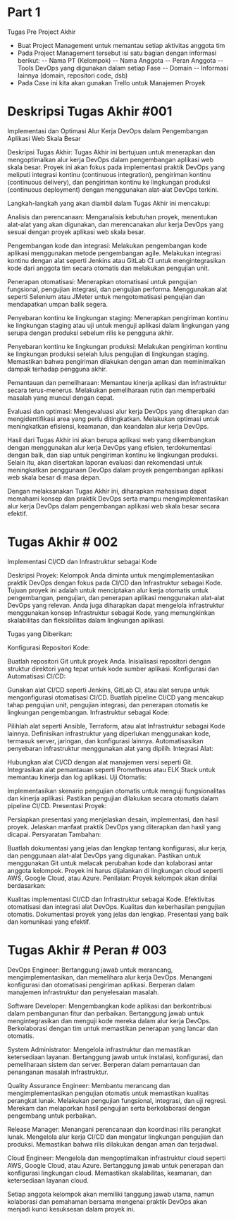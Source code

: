 # Part 1
Tugas Pre Project Akhir
- Buat Project Management untuk memantau setiap aktivitas anggota tim
- Pada Project Management tersebut isi satu bagian dengan informasi berikut:
-- Nama PT (Kelompok)
-- Nama Anggota
-- Peran Anggota
-- Tools DevOps yang digunakan dalam setiap Fase
-- Domain
-- Informasi lainnya (domain, repositori code, dsb)
- Pada Case ini kita akan gunakan Trello untuk Manajemen Proyek

# Deskripsi Tugas Akhir #001

Implementasi dan Optimasi Alur Kerja DevOps dalam Pengembangan Aplikasi Web Skala Besar

Deskripsi Tugas Akhir:
Tugas Akhir ini bertujuan untuk menerapkan dan mengoptimalkan alur kerja DevOps dalam pengembangan aplikasi web skala besar. Proyek ini akan fokus pada implementasi praktik DevOps yang meliputi integrasi kontinu (continuous integration), pengiriman kontinu (continuous delivery), dan pengiriman kontinu ke lingkungan produksi (continuous deployment) dengan menggunakan alat-alat DevOps terkini.

Langkah-langkah yang akan diambil dalam Tugas Akhir ini mencakup:

Analisis dan perencanaan: Menganalisis kebutuhan proyek, menentukan alat-alat yang akan digunakan, dan merencanakan alur kerja DevOps yang sesuai dengan proyek aplikasi web skala besar.

Pengembangan kode dan integrasi: Melakukan pengembangan kode aplikasi menggunakan metode pengembangan agile. Melakukan integrasi kontinu dengan alat seperti Jenkins atau GitLab CI untuk mengintegrasikan kode dari anggota tim secara otomatis dan melakukan pengujian unit.

Penerapan otomatisasi: Menerapkan otomatisasi untuk pengujian fungsional, pengujian integrasi, dan pengujian performa. Menggunakan alat seperti Selenium atau JMeter untuk mengotomatisasi pengujian dan mendapatkan umpan balik segera.

Penyebaran kontinu ke lingkungan staging: Menerapkan pengiriman kontinu ke lingkungan staging atau uji untuk menguji aplikasi dalam lingkungan yang serupa dengan produksi sebelum rilis ke pengguna akhir.

Penyebaran kontinu ke lingkungan produksi: Melakukan pengiriman kontinu ke lingkungan produksi setelah lulus pengujian di lingkungan staging. Memastikan bahwa pengiriman dilakukan dengan aman dan meminimalkan dampak terhadap pengguna akhir.

Pemantauan dan pemeliharaan: Memantau kinerja aplikasi dan infrastruktur secara terus-menerus. Melakukan pemeliharaan rutin dan memperbaiki masalah yang muncul dengan cepat.

Evaluasi dan optimasi: Mengevaluasi alur kerja DevOps yang diterapkan dan mengidentifikasi area yang perlu ditingkatkan. Melakukan optimasi untuk meningkatkan efisiensi, keamanan, dan keandalan alur kerja DevOps.

Hasil dari Tugas Akhir ini akan berupa aplikasi web yang dikembangkan dengan menggunakan alur kerja DevOps yang efisien, terdokumentasi dengan baik, dan siap untuk pengiriman kontinu ke lingkungan produksi. Selain itu, akan disertakan laporan evaluasi dan rekomendasi untuk meningkatkan penggunaan DevOps dalam proyek pengembangan aplikasi web skala besar di masa depan.

Dengan melaksanakan Tugas Akhir ini, diharapkan mahasiswa dapat memahami konsep dan praktik DevOps serta mampu mengimplementasikan alur kerja DevOps dalam pengembangan aplikasi web skala besar secara efektif.

# Tugas Akhir # 002
Implementasi CI/CD dan Infrastruktur sebagai Kode

Deskripsi Proyek:
Kelompok Anda diminta untuk mengimplementasikan praktik DevOps dengan fokus pada CI/CD dan Infrastruktur sebagai Kode. Tujuan proyek ini adalah untuk menciptakan alur kerja otomatis untuk pengembangan, pengujian, dan penerapan aplikasi menggunakan alat-alat DevOps yang relevan. Anda juga diharapkan dapat mengelola infrastruktur menggunakan konsep Infrastruktur sebagai Kode, yang memungkinkan skalabilitas dan fleksibilitas dalam lingkungan aplikasi.

Tugas yang Diberikan:

Konfigurasi Repositori Kode:

Buatlah repositori Git untuk proyek Anda.
Inisialisasi repositori dengan struktur direktori yang tepat untuk kode sumber aplikasi.
Konfigurasi dan Automatisasi CI/CD:

Gunakan alat CI/CD seperti Jenkins, GitLab CI, atau alat serupa untuk mengonfigurasi otomatisasi CI/CD.
Buatlah pipeline CI/CD yang mencakup tahap pengujian unit, pengujian integrasi, dan penerapan otomatis ke lingkungan pengembangan.
Infrastruktur sebagai Kode:

Pilihlah alat seperti Ansible, Terraform, atau alat Infrastruktur sebagai Kode lainnya.
Definisikan infrastruktur yang diperlukan menggunakan kode, termasuk server, jaringan, dan konfigurasi lainnya.
Automatisasikan penyebaran infrastruktur menggunakan alat yang dipilih.
Integrasi Alat:

Hubungkan alat CI/CD dengan alat manajemen versi seperti Git.
Integrasikan alat pemantauan seperti Prometheus atau ELK Stack untuk memantau kinerja dan log aplikasi.
Uji Otomatis:

Implementasikan skenario pengujian otomatis untuk menguji fungsionalitas dan kinerja aplikasi.
Pastikan pengujian dilakukan secara otomatis dalam pipeline CI/CD.
Presentasi Proyek:

Persiapkan presentasi yang menjelaskan desain, implementasi, dan hasil proyek.
Jelaskan manfaat praktik DevOps yang diterapkan dan hasil yang dicapai.
Persyaratan Tambahan:

Buatlah dokumentasi yang jelas dan lengkap tentang konfigurasi, alur kerja, dan penggunaan alat-alat DevOps yang digunakan.
Pastikan untuk menggunakan Git untuk melacak perubahan kode dan kolaborasi antar anggota kelompok.
Proyek ini harus dijalankan di lingkungan cloud seperti AWS, Google Cloud, atau Azure.
Penilaian:
Proyek kelompok akan dinilai berdasarkan:

Kualitas implementasi CI/CD dan Infrastruktur sebagai Kode.
Efektivitas otomatisasi dan integrasi alat DevOps.
Kualitas dan keberhasilan pengujian otomatis.
Dokumentasi proyek yang jelas dan lengkap.
Presentasi yang baik dan komunikasi yang efektif.

# Tugas Akhir # Peran # 003


DevOps Engineer:
Bertanggung jawab untuk merancang, mengimplementasikan, dan memelihara alur kerja DevOps.
Menangani konfigurasi dan otomatisasi pengiriman aplikasi.
Berperan dalam manajemen infrastruktur dan penyelesaian masalah.

Software Developer:
Mengembangkan kode aplikasi dan berkontribusi dalam pembangunan fitur dan perbaikan.
Bertanggung jawab untuk mengintegrasikan dan menguji kode mereka dalam alur kerja DevOps.
Berkolaborasi dengan tim untuk memastikan penerapan yang lancar dan otomatis.

System Administrator:
Mengelola infrastruktur dan memastikan ketersediaan layanan.
Bertanggung jawab untuk instalasi, konfigurasi, dan pemeliharaan sistem dan server.
Berperan dalam pemantauan dan penanganan masalah infrastruktur.

Quality Assurance Engineer:
Membantu merancang dan mengimplementasikan pengujian otomatis untuk memastikan kualitas perangkat lunak.
Melakukan pengujian fungsional, integrasi, dan uji regresi.
Merekam dan melaporkan hasil pengujian serta berkolaborasi dengan pengembang untuk perbaikan.

Release Manager:
Menangani perencanaan dan koordinasi rilis perangkat lunak.
Mengelola alur kerja CI/CD dan mengatur lingkungan pengujian dan produksi.
Memastikan bahwa rilis dilakukan dengan aman dan terjadwal.

Cloud Engineer:
Mengelola dan mengoptimalkan infrastruktur cloud seperti AWS, Google Cloud, atau Azure.
Bertanggung jawab untuk penerapan dan konfigurasi lingkungan cloud.
Memastikan skalabilitas, keamanan, dan ketersediaan layanan cloud.

Setiap anggota kelompok akan memiliki tanggung jawab utama, namun kolaborasi dan pemahaman bersama mengenai praktik DevOps akan menjadi kunci kesuksesan dalam proyek ini.
